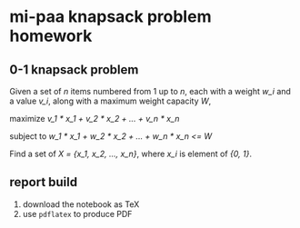 # mi-paa knapsack problem homework

## 0-1 knapsack problem

Given a set of *n* items numbered from 1 up to *n*,
each with a weight *w_i* and a value *v_i*,
along with a maximum weight capacity *W*,

maximize *v\_1 * x\_1 + v\_2 * x\_2 + ... + v\_n * x\_n*

subject to *w\_1 * x\_1 + w\_2 * x\_2 + ... + w\_n * x\_n <= W*

Find a set of *X = {x_1, x_2, ..., x_n}*,
where *x_i* is element of *{0, 1}*.

## report build

1. download the notebook as TeX
2. use `pdflatex` to produce PDF
